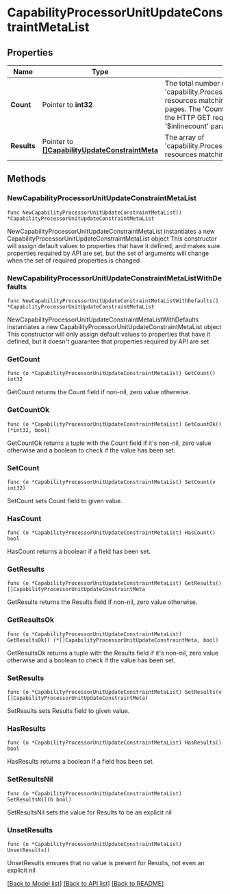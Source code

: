 # CapabilityProcessorUnitUpdateConstraintMetaList

## Properties

Name | Type | Description | Notes
------------ | ------------- | ------------- | -------------
**Count** | Pointer to **int32** | The total number of &#39;capability.ProcessorUnitUpdateConstraintMeta&#39; resources matching the request, accross all pages. The &#39;Count&#39; attribute is included when the HTTP GET request includes the &#39;$inlinecount&#39; parameter. | [optional] 
**Results** | Pointer to [**[]CapabilityUpdateConstraintMeta**](CapabilityUpdateConstraintMeta.md) | The array of &#39;capability.ProcessorUnitUpdateConstraintMeta&#39; resources matching the request. | [optional] 

## Methods

### NewCapabilityProcessorUnitUpdateConstraintMetaList

`func NewCapabilityProcessorUnitUpdateConstraintMetaList() *CapabilityProcessorUnitUpdateConstraintMetaList`

NewCapabilityProcessorUnitUpdateConstraintMetaList instantiates a new CapabilityProcessorUnitUpdateConstraintMetaList object
This constructor will assign default values to properties that have it defined,
and makes sure properties required by API are set, but the set of arguments
will change when the set of required properties is changed

### NewCapabilityProcessorUnitUpdateConstraintMetaListWithDefaults

`func NewCapabilityProcessorUnitUpdateConstraintMetaListWithDefaults() *CapabilityProcessorUnitUpdateConstraintMetaList`

NewCapabilityProcessorUnitUpdateConstraintMetaListWithDefaults instantiates a new CapabilityProcessorUnitUpdateConstraintMetaList object
This constructor will only assign default values to properties that have it defined,
but it doesn't guarantee that properties required by API are set

### GetCount

`func (o *CapabilityProcessorUnitUpdateConstraintMetaList) GetCount() int32`

GetCount returns the Count field if non-nil, zero value otherwise.

### GetCountOk

`func (o *CapabilityProcessorUnitUpdateConstraintMetaList) GetCountOk() (*int32, bool)`

GetCountOk returns a tuple with the Count field if it's non-nil, zero value otherwise
and a boolean to check if the value has been set.

### SetCount

`func (o *CapabilityProcessorUnitUpdateConstraintMetaList) SetCount(v int32)`

SetCount sets Count field to given value.

### HasCount

`func (o *CapabilityProcessorUnitUpdateConstraintMetaList) HasCount() bool`

HasCount returns a boolean if a field has been set.

### GetResults

`func (o *CapabilityProcessorUnitUpdateConstraintMetaList) GetResults() []CapabilityProcessorUnitUpdateConstraintMeta`

GetResults returns the Results field if non-nil, zero value otherwise.

### GetResultsOk

`func (o *CapabilityProcessorUnitUpdateConstraintMetaList) GetResultsOk() (*[]CapabilityProcessorUnitUpdateConstraintMeta, bool)`

GetResultsOk returns a tuple with the Results field if it's non-nil, zero value otherwise
and a boolean to check if the value has been set.

### SetResults

`func (o *CapabilityProcessorUnitUpdateConstraintMetaList) SetResults(v []CapabilityProcessorUnitUpdateConstraintMeta)`

SetResults sets Results field to given value.

### HasResults

`func (o *CapabilityProcessorUnitUpdateConstraintMetaList) HasResults() bool`

HasResults returns a boolean if a field has been set.

### SetResultsNil

`func (o *CapabilityProcessorUnitUpdateConstraintMetaList) SetResultsNil(b bool)`

 SetResultsNil sets the value for Results to be an explicit nil

### UnsetResults
`func (o *CapabilityProcessorUnitUpdateConstraintMetaList) UnsetResults()`

UnsetResults ensures that no value is present for Results, not even an explicit nil

[[Back to Model list]](../README.md#documentation-for-models) [[Back to API list]](../README.md#documentation-for-api-endpoints) [[Back to README]](../README.md)


